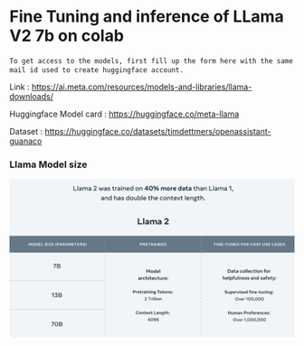 # Fine Tuning and inference of LLama V2 7b on colab 


```
To get access to the models, first fill up the form here with the same mail id used to create huggingface account. 
```

Link : https://ai.meta.com/resources/models-and-libraries/llama-downloads/ 

Huggingface Model card : https://huggingface.co/meta-llama 

Dataset : https://huggingface.co/datasets/timdettmers/openassistant-guanaco 

### **Llama Model size**
![Llama Model size](Screenshot_1.png)




